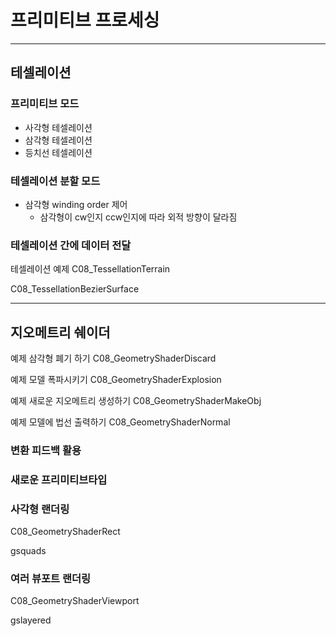 # 프리미티브 프로세싱

------------------------

## 테셀레이션



### 프리미티브 모드

- 사각형 테셀레이션
- 삼각형 테셀레이션
- 등치선 테셀레이션



### 테셀레이션 분할 모드

- 삼각형 winding order 제어
  - 삼각형이 cw인지 ccw인지에 따라 외적 방향이 달라짐



### 테셀레이션 간에 데이터 전달



테셀레이션 예제 C08_TessellationTerrain



C08_TessellationBezierSurface



---------------

## 지오메트리 쉐이더



예제 삼각형 폐기 하기 C08_GeometryShaderDiscard



예제 모델 폭파시키기 C08_GeometryShaderExplosion



예제 새로운 지오메트리 생성하기 C08_GeometryShaderMakeObj



예제 모델에 법선 출력하기 C08_GeometryShaderNormal



### 변환 피드백 활용



### 새로운 프리미티브타입



### 사각형 랜더링



C08_GeometryShaderRect

gsquads

### 여러 뷰포트 랜더링



C08_GeometryShaderViewport

gslayered



